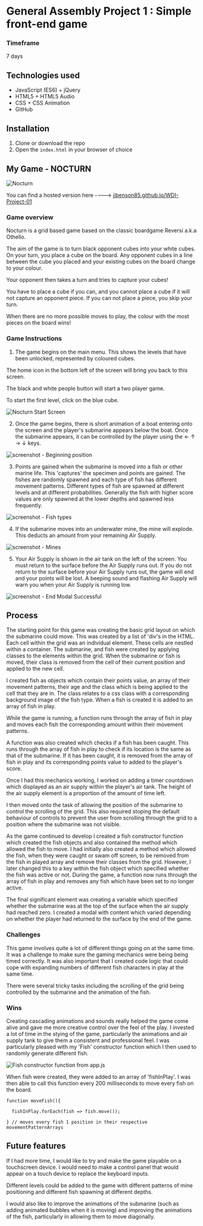 # General Assembly Project 1 : Simple front-end game

### Timeframe
7 days

## Technologies used

* JavaScript (ES6) + jQuery
* HTML5 + HTML5 Audio
* CSS + CSS Animation
* GitHub

## Installation

1. Clone or download the repo
1. Open the `index.html` in your browser of choice

## My Game - NOCTURN

![Nocturn](https://github.com/jjbenson85/WDI-Project-01/blob/master/images/readme/Nocturn-menu-level1.png?raw=true)

You can find a hosted version here ----> [jjbenson85.github.io/WDI-Project-01](https://jjbenson85.github.io/WDI-Project-01)

### Game overview
Nocturn is a grid based game based on the classic boardgame Reversi a.k.a Othello.

The aim of the game is to turn black opponent cubes into your white cubes. On your turn, you place a cube on the board. Any opponent cubes in a line between the cube you placed and your existing cubes on the board change to your colour.

Your opponent then takes a turn and tries to capture your cubes!

You have to place a cube if you can, and you cannot place a cube if it will not capture an opponent piece. If you can not place a piece, you skip your turn.

When there are no more possible moves to play, the colour with the most pieces on the board wins!


### Game Instructions
1. The game begins on the main menu. This shows the levels that have been unlocked, represented by coloured cubes.

The home icon in the bottom left of the screen will bring you back to this screen.

The black and white people button will start a two player game.

To start the first level, click on the blue cube.

![Nocturn Start Screen](https://github.com/jjbenson85/WDI-Project-01/blob/master/images/readme/Nocturn-menu-level1.png?raw=true)

2. Once the game begins, there is short animation of a boat entering onto the screen and the player's submarine appears below the boat. Once the submarine appears, it can be controlled by the player using the ← ↑ → ↓ keys.

![screenshot - Beginning position](https://user-images.githubusercontent.com/40343797/45220870-8ececc00-b2a7-11e8-804a-c271278a428f.png)

3. Points are gained when the submarine is moved into a fish or other marine life. This 'captures' the specimen and points are gained. The fishes are randomly spawned and each type of fish has different movement patterns. Different types of fish are spawned at different levels and at different probabilities. Generally the fish with higher score values are only spawned at the lower depths and spawned less frequently.

![screenshot - Fish types](https://user-images.githubusercontent.com/40343797/45220971-e53c0a80-b2a7-11e8-9942-714db52793d9.png)

4. If the submarine moves into an underwater mine, the mine will explode. This deducts an amount from your remaining Air Supply.

![screenshot - Mines](https://user-images.githubusercontent.com/40343797/45220908-b4f46c00-b2a7-11e8-9460-2a4dee40d0ae.png)

5. Your Air Supply is shown in the air tank on the left of the screen. You must return to the surface before the Air Supply runs out. If you do not return to the surface before your Air Supply runs out, the game will end and your points will be lost. A beeping sound and flashing Air Supply will warn you when your Air Supply is running low.

![screenshot - End Modal Successful](https://user-images.githubusercontent.com/40343797/45221008-04d33300-b2a8-11e8-999e-62b50286c8ec.png)

## Process

The starting point for this game was creating the basic grid layout on which the submarine could move. This was created by a list of 'div's in the HTML. Each cell within the grid was an individual element. These cells are nestled within a container. The submarine, and fish were created by applying classes to the elements within the grid. When the submarine or fish is moved, their class is removed from the cell of their current position and applied to the new cell.

I created fish as objects which contain their points value, an array of their movement patterns, their age and the class which is being applied to the cell that they are in. The class relates to a css class with a corresponding background image of the fish type. When a fish is created it is added to an array of fish in play.

While the game is running, a function runs through the array of fish in play and moves each fish the corresponding amount within their movement patterns.

A function was also created which checks if a fish has been caught. This runs through the array of fish in play to check if its location is the same as that of the submarine. If it has been caught, it is removed from the array of fish in play and its corresponding points value to added to the player's score.

Once I had this mechanics working, I worked on adding a timer countdown which displayed as an air supply within the player's air tank. The height of the air supply element is a proportion of the amount of time left.

I then moved onto the task of allowing the position of the submarine to control the scrolling of the grid. This also required stoping the default behaviour of controls to prevent the user from scrolling through the grid to a position where the submarine was not visible.

As the game continued to develop I created a fish constructor function which created the fish objects and also contained the method which allowed the fish to move. I had initially also created a method which allowed the fish, when they were caught or swam off screen, to be removed from the fish in played array and remove their classes from the grid. However, I later changed this to a key within the fish object which specified whether the fish was active or not. During the game, a function now runs through the array of fish in play and removes any fish which have been set to no longer active.

The final significant element was creating a variable which specified whether the submarine was at the top of the surface when the air supply had reached zero. I created a modal with content which varied depending on whether the player had returned to the surface by the end of the game.

### Challenges

This game involves quite a lot of different things going on at the same time. It was a challenge to make sure the gaming mechanics were being being timed correctly. It was also important that I created code logic that could cope with expanding numbers of different fish characters in play at the same time.

There were several tricky tasks including the scrolling of the grid being controlled by the submarine and the animation of the fish.

### Wins

Creating cascading animations and sounds really helped the game come alive and gave me more creative control over the feel of the play. I invested a lot of time in the stying of the game, particularly the animations and air supply tank to give them a consistent and professional feel. I was particularly pleased with my 'Fish' constructor function which I then used to randomly generate different fish.

![Fish constructor function from app.js](https://user-images.githubusercontent.com/40343797/50378462-b7968980-062a-11e9-95b7-54e358bfb320.png)


When fish were created, they were added to an array of 'fishInPlay'. I was then able to call this function every 200 milliseconds to move every fish on the board.

```
function moveFish(){

  fishInPlay.forEach(fish => fish.move());

} // moves every fish 1 position in their respective movementPatternArrays
```

## Future features

If I had more time, I would like to try and make the game playable on a touchscreen device. I would need to make a control panel that would appear on a touch device to replace the keyboard inputs.

Different levels could be added to the game with different patterns of mine positioning and different fish spawning at different depths.

I would also like to improve the animations of the submarine (such as adding animated bubbles when it is moving) and improving the animations of the fish, particularly in allowing them to move diagonally.
